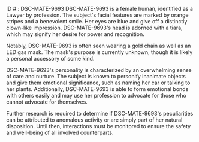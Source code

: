 ID # : DSC-MATE-9693
DSC-MATE-9693 is a female human, identified as a Lawyer by profession. The subject's facial features are marked by orange stripes and a benevolent smile. Her eyes are blue and give off a distinctly clown-like impression. DSC-MATE-9693's head is adorned with a tiara, which may signify her desire for power and recognition.

Notably, DSC-MATE-9693 is often seen wearing a gold chain as well as an LED gas mask. The mask's purpose is currently unknown, though it is likely a personal accessory of some kind.

DSC-MATE-9693's personality is characterized by an overwhelming sense of care and nurture. The subject is known to personify inanimate objects and give them emotional significance, such as naming her car or talking to her plants. Additionally, DSC-MATE-9693 is able to form emotional bonds with others easily and may use her profession to advocate for those who cannot advocate for themselves. 

Further research is required to determine if DSC-MATE-9693's peculiarities can be attributed to anomalous activity or are simply part of her natural disposition. Until then, interactions must be monitored to ensure the safety and well-being of all involved counterparts.